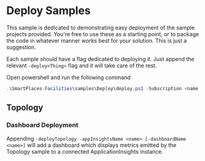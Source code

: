 # Deploy Samples

This sample is dedicated to demonstrating easy deployment of the sample projects provided. You're free to use these as a starting point, or to package the code in whatever manner works best for your solution. This is just a suggestion.

Each sample should have a flag dedicated to deploying it. Just append the relevant `-deploy<Thing>` flag and it will take care of the rest.

Open powershell and run the following command

```powershell
.\SmartPlaces.Facilities\samples\Deploy\deploy.ps1 -Subscription <name or id> -ResourceGroup <name> [deploy flags you'd like deployed]
```

## Topology

### Dashboard Deployment

Appending `-deployTopology -appInsightsName <name> [-dashboardName <name>]` will add a dashboard which displays metrics emitted by the Topology sample to a connected ApplicationInsights instance.

